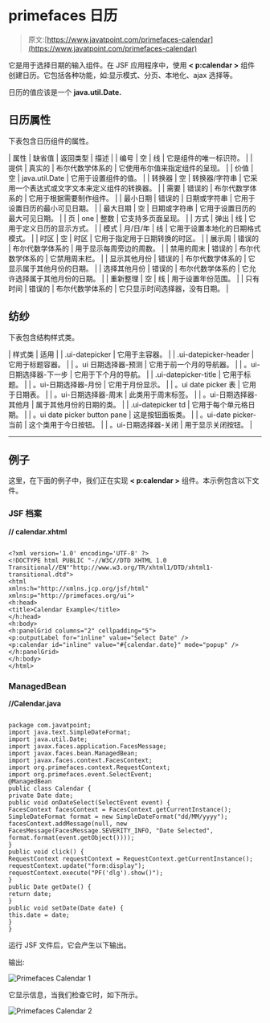 # primefaces 日历

> 原文:[https://www.javatpoint.com/primefaces-calendar](https://www.javatpoint.com/primefaces-calendar)

它是用于选择日期的输入组件。在 JSF 应用程序中，使用 **< p:calendar >** 组件创建日历。它包括各种功能，如:显示模式、分页、本地化、ajax 选择等。

日历的值应该是一个 **java.util.Date.**

## 日历属性

下表包含日历组件的属性。

| 属性 | 缺省值 | 返回类型 | 描述 |
| 编号 | 空 | 线 | 它是组件的唯一标识符。 |
| 提供 | 真实的 | 布尔代数学体系的 | 它使用布尔值来指定组件的呈现。 |
| 价值 | 空 | java.util.Date | 它用于设置组件的值。 |
| 转换器 | 空 | 转换器/字符串 | 它采用一个表达式或文字文本来定义组件的转换器。 |
| 需要 | 错误的 | 布尔代数学体系的 | 它用于根据需要制作组件。 |
| 最小日期 | 错误的 | 日期或字符串 | 它用于设置日历的最小可见日期。 |
| 最大日期 | 空 | 日期或字符串 | 它用于设置日历的最大可见日期。 |
| 页 | one | 整数 | 它支持多页面呈现。 |
| 方式 | 弹出 | 线 | 它用于定义日历的显示方式。 |
| 模式 | 月/日/年 | 线 | 它用于设置本地化的日期格式模式。 |
| 时区 | 空 | 时区 | 它用于指定用于日期转换的时区。 |
| 展示周 | 错误的 | 布尔代数学体系的 | 用于显示每周旁边的周数。 |
| 禁用的周末 | 错误的 | 布尔代数学体系的 | 它禁用周末栏。 |
| 显示其他月份 | 错误的 | 布尔代数学体系的 | 它显示属于其他月份的日期。 |
| 选择其他月份 | 错误的 | 布尔代数学体系的 | 它允许选择属于其他月份的日期。 |
| 重新整理 | 空 | 线 | 用于设置年份范围。 |
| 只有时间 | 错误的 | 布尔代数学体系的 | 它只显示时间选择器，没有日期。 |

## 纺纱

下表包含结构样式类。

| 样式类 | 适用 |
| .ui-datepicker | 它用于主容器。 |
| .ui-datepicker-header | 它用于标题容器。 |
| 。ui 日期选择器-预测 | 它用于前一个月的导航器。 |
| 。ui-日期选择器-下一步 | 它用于下个月的导航。 |
| .ui-datepicker-title | 它用于标题。 |
| 。ui-日期选择器-月份 | 它用于月份显示。 |
| 。ui date picker 表 | 它用于日期表。 |
| 。ui-日期选择器-周末 | 此类用于周末标签。 |
| 。ui-日期选择器-其他月 | 属于其他月份的日期的类。 |
| .ui-datepicker td | 它用于每个单元格日期。 |
| 。ui date picker button pane | 这是按钮面板类。 |
| 。ui-date picker-当前 | 这个类用于今日按钮。 |
| 。ui-日期选择器-关闭 | 用于显示关闭按钮。 |

* * *

## 例子

这里，在下面的例子中，我们正在实现 **< p:calendar >** 组件。本示例包含以下文件。

### JSF 档案

**// calendar.xhtml**

```

<?xml version='1.0' encoding='UTF-8' ?>
<!DOCTYPE html PUBLIC "-//W3C//DTD XHTML 1.0 Transitional//EN""http://www.w3.org/TR/xhtml1/DTD/xhtml1-transitional.dtd">
<html 
xmlns:h="http://xmlns.jcp.org/jsf/html"
xmlns:p="http://primefaces.org/ui">
<h:head>
<title>Calendar Example</title>
</h:head>
<h:body>
<h:panelGrid columns="2" cellpadding="5">
<p:outputLabel for="inline" value="Select Date" />
<p:calendar id="inline" value="#{calendar.date}" mode="popup" />
</h:panelGrid>
</h:body>
</html>

```

### ManagedBean

**//Calendar.java**

```

package com.javatpoint;
import java.text.SimpleDateFormat;
import java.util.Date;
import javax.faces.application.FacesMessage;
import javax.faces.bean.ManagedBean;
import javax.faces.context.FacesContext;
import org.primefaces.context.RequestContext;
import org.primefaces.event.SelectEvent;
@ManagedBean
public class Calendar {
private Date date;
public void onDateSelect(SelectEvent event) {
FacesContext facesContext = FacesContext.getCurrentInstance();
SimpleDateFormat format = new SimpleDateFormat("dd/MM/yyyy");
facesContext.addMessage(null, new FacesMessage(FacesMessage.SEVERITY_INFO, "Date Selected", format.format(event.getObject())));
}
public void click() {
RequestContext requestContext = RequestContext.getCurrentInstance();
requestContext.update("form:display");
requestContext.execute("PF('dlg').show()");
}
public Date getDate() {
return date;
}
public void setDate(Date date) {
this.date = date;
}
}

```

运行 JSF 文件后，它会产生以下输出。

输出:

![Primefaces Calendar 1](../Images/ea678e8102d4baee0ac65211b41fc08d.png)

它显示信息，当我们检查它时，如下所示。

![Primefaces Calendar 2](../Images/d4d8a74948ee1ed141f98decb317f805.png)
